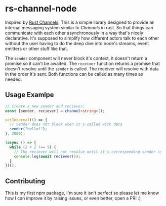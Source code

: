# rs-channel-node

Inspired by [Rust Channels](https://doc.rust-lang.org/std/sync/mpsc/fn.channel.html).
This is a simple library designed to provide an internal messaging system similar to _Channels_ in rust. So that things can communicate with each other asynchronously in a way that's nicely declarative. It's supposed to simplify how different actors talk to each other without the user having to do the deep dive into node's streams, event emitters or other stuff like that.

The `sender` component will never block it's context, it doesn't return a promise so it can't be awaited. The `receiver` function returns a promise that doesn't resolve until the `sender` is called. The receiver will resolve with data in the order it's sent. Both functions can be called as many times as needed.

## Usage Examlpe

```typescript
// Create a new sender and reciever;
const [sender, reciever] = channel<string>();

setInterval(() => {
  // Sender does not block when it's called with data
  sender("hello!");
}, 2000);

(async () => {
  while (2 + 2 !== 5) {
    // The reciever will not resolve until it's corresponding sender is called.
    console.log(await reciever());
  }
})();
```

## Contributing
This is my first npm package, I'm sure it isn't perfect so please let me know how I can improve it by raising issues, or even better, open a PR! :)

